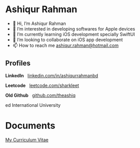 # Ashiqur Rahman

- 👋 Hi, I’m Ashiqur Rahman
- 👀 I’m interested in developing softwares for Apple devices
- 🌱 I’m currently learning iOS development specially SwiftUI
- 💞️ I’m looking to collaborate on iOS app development
- 📫 How to reach me ashiqur.rahman@hotmail.com

<!---
theashiq/theashiq is a ✨ special ✨ repository because its `README.md` (this file) appears on your GitHub profile.
You can click the Preview link to take a look at your changes.
--->

## Profiles

 **LinkedIn** &nbsp; [linkedin.com/in/ashiqurrahmanbd](https://www.linkedin.com/in/ashiqurrahmanbd)
 
 **Leetcode** &nbsp; [leetcode.com/sharkleet](https://leetcode.com/sharkleet)
 
 **Old Github** &nbsp; [github.com/theashiq](https://github.com/ashiqur12345)  

ed International University

# Documents
[My Curriculum Vitae](https://github.com/theashiq/theashiq.github.io/blob/main/AshiqurRahman-CV.pdf) 

